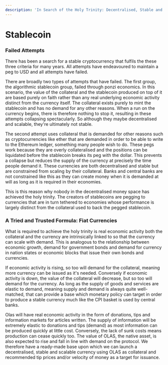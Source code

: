 ```yaml
---
description: 'In Search of the Holy Trinity: Decentralised, Stable and Scalable.'
---
```


# Stablecoin

### Failed Attempts

There has been a search for a stable cryptocurrency that fulfils the these three criteria for many years. All attempts have endeavoured to maintain a peg to USD and all attempts have failed.&#x20;

There are broadly two types of attempts that have failed. The first group, the algorithmic stablecoin group, failed through ponzi economics. In this scenario, the value of the collateral and the stablecoin produced on top of it are based purely on faith rather than any real underlying economic activity distinct from the currency itself. The collateral exists purely to mint the stablecoin and has no demand for any other reasons. When a run on the currency begins, there is therefore nothing to stop it, resulting in these attempts collapsing spectacularly. So although they maybe decentralised and scalable, they're ultimately not stable.&#x20;

The second attempt uses collateral that is demanded for other reasons such as cryptocurrencies like ether that are demanded in order to be able to write to the Ethereum ledger, something many people wish to do. These pegs work because they are overly collateralised and the positions can be liquidated before the stablecoin breaks its peg with the dollar. This prevents a collapse but reduces the supply of the currency at precisely the time people demand it. These currencies are both decentralised and stable but are constrained from scaling by their collateral. Banks and central banks are not constrained like this as they can create money when it is demanded at will as long as it is required in their economies. &#x20;

This is this reason why nobody in the decentralised money space has achieved the holy trinity. The creators of stablecoins are pegging to currencies that are in turn tethered to economies whose performance is largely distinct from the collateral used to back the pegged stablecoin.&#x20;

### A Tried and Trusted Formula: Fiat Currencies

What is required to achieve the holy trinity is real economic activity both the collateral and the currency are intrinsically linked to so that the currency can scale with demand. This is analogous to the relationship between economic growth, demand for government bonds and demand for currency in nation states or economic blocks that issue their own bonds and currencies.&#x20;

If economic activity is rising, so too will demand for the collateral, meaning more currency can be issued as it's needed. Conversely if economic activity is down, the value of the collateral will decrease, but so too will demand for the currency. As long as the supply of goods and services are elastic to demand, meaning supply and demand is always quite well-matched, that can provide a base which monetary policy can target in order to produce a stable currency much like the CPI basket is used by central banks.&#x20;

Olas will have real economic activity in the form of donations, tips and information markets for articles written. The supply of information will be extremely elastic to donations and tips (demand) as most information can be produced quickly at little cost. Conversely, the lack of sunk costs means production can cease quickly too. The value of OLAS, the native asset, is also expected to rise and fall in line with demand on the protocol. We therefore have a ready-made base upon which we can launch a decentralised, stable and scalable currency using OLAS as collateral and recommended tip prices and/or velocity of money as a target for issuance.&#x20;

